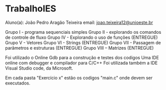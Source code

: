 # TrabalhoIES

Aluno(a): João Pedro Aragão Teixeira 
email: joao.teixeira12@unioeste.br


Grupo I - programa sequenciais simples
Grupo II - explorando os comandos de controle de fluxo
Grupo IV - Explorando o uso de funções (ENTREGUE)
Grupo V - Vetores
Grupo VI - Strings (ENTREGUE)
Grupo VII - Passagem de parâmetros e estruturas (ENTREGUE)
Grupo VIII – Matrizes (ENTREGUE)

Foi utilizado o Online Gdb para a construção e testes dos codigos
Uma IDE online com debugger e compilador para C/C++
Foi utilizada também a IDE Visual Studio code, da Microsoft.

Em cada pasta "Exercício x" estão os codigos "main.c" onde devem ser executados.
